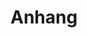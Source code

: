 # Anhang

<!-- ## API-Routen \label{APIRoutes}

In diesem Abschnitt finden sich alle API-Routen des Backends.
So wird jeder Router in einem Unterabschnitt dargestellt.
Für einen Endpunkt wird immer wird immer seine Route, Methode,
mögliche Statuscodes, Middleware und Response angegeben.
Der Typ des Requests kann durch die einzelnen Validations-Middleware
abgeleitet werden.
Für die Daten des Request werden mit Hilfe eines Typescript Typen
oder der `zod`-Schema Definition angegeben. Der Return eines Endpunktes
wird mit Hilfe eines Typescript Typen angegeben. Den Endpunkten
stehen folgenden Middleware zur Verfügung:

- `userGuard(userRole?: UserRole)`:
  - Verifiziert anhand des JWT-Token den User
  - Wenn eine `userRole` mitgegeben wurde, muss der User die Rolle haben
- `validateBody(schema: ZodSchema<Body>)`:
  - Validiert den Request-Body nach dem Schema
- `validateQuery(schema: ZodSchema<Body>)`:
  - Validiert die Request-Query nach dem Schema
- `validateParams(schema: ZodSchema<Body>)`:
  - Validiert die Request-Parameter nach dem Schema

Bei jeder einzelnen Route kann noch ein Error zurückgegeben werden, dieser
hat den folgenden Typen: `type ErrorResponse = { message: string; }`.
Auch wird bei jeden Router eine Basisroute angegeben. Diese wird
vor der Route eines einzelnen Endpunktes angehängt. Außerdem stehen die folgenden
Typen jedem Router zur Verfügung:

```ts
type Article = {
  id: string;
  title: string;
  summary: string;
  content: string;
  year: number;
  published: boolean;
  updatedAt: Date;
  authorId: string;
};

const idParamsSchema = z.object({
  id: z.string().uuid(),
});
```

### AuthorArticleRouter

#### Verwendete Typen

```ts
type ArticleResponse = Omit<Article, "authorId" | "updatedAt">

const categoriesIdsSchema = z.array(z.object({ id: z.string() }));

const articleSchema = z.object({
  title: z.string(),
  summary: z.string(),
  content: z.string(),

  published: z.boolean(),

  categories: categoriesIdsSchema,
});
```

#### Endpunkte

- Basisroute: /author/articles
- Jeder Endpunkt verwendet die `userGuard("Author")` Middleware

- Route: / GET
  - Statuscodes: 200, 401
  - Response: `ArticleResponse[]`
- Route: /:id GET
  - Statuscodes: 200, 404, 401
  - Middleware: `validateParams(idParamsSchema)`
- Route: / POST
  - Statuscodes: 200, 400, 401
  - Middleware: `validateBody(articleSchema)`
  - Response: `ArticleResponse`
- Route: /:id DELETE
  - Statuscodes: 200, 404, 401
  - Middleware: `validateParams(idParamsSchema)`
  - Response: `{}`
- Route: /:id PATCH
  - Statuscodes: 200, 404, 401
  - Middleware:
    - `validateBody(articleSchema.partial())`
    - `validateParams(idParamsSchema)` -->
